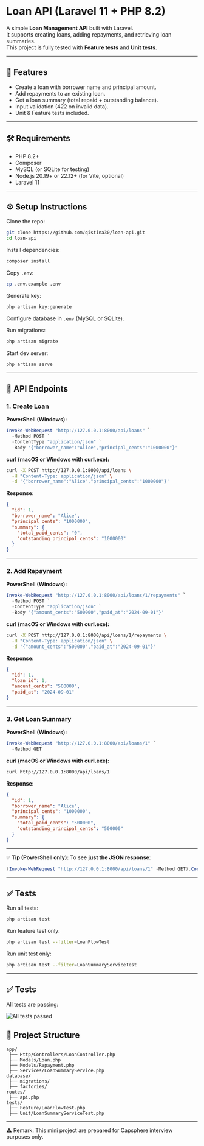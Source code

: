 
# Loan API (Laravel 11 + PHP 8.2)

A simple **Loan Management API** built with Laravel.  
It supports creating loans, adding repayments, and retrieving loan summaries.  
This project is fully tested with **Feature tests** and **Unit tests**.

---

## 🚀 Features
- Create a loan with borrower name and principal amount.  
- Add repayments to an existing loan.  
- Get a loan summary (total repaid + outstanding balance).  
- Input validation (422 on invalid data).  
- Unit & Feature tests included.

---

## 🛠️ Requirements
- PHP 8.2+
- Composer
- MySQL (or SQLite for testing)
- Node.js 20.19+ or 22.12+ (for Vite, optional)
- Laravel 11

---

## ⚙️ Setup Instructions

Clone the repo:
```bash
git clone https://github.com/qistina30/loan-api.git
cd loan-api
````

Install dependencies:

```bash
composer install
```

Copy `.env`:

```bash
cp .env.example .env
```

Generate key:

```bash
php artisan key:generate
```

Configure database in `.env` (MySQL or SQLite).

Run migrations:

```bash
php artisan migrate
```

Start dev server:

```bash
php artisan serve
```

---

## 📌 API Endpoints

### 1. Create Loan

**PowerShell (Windows):**

```powershell
Invoke-WebRequest "http://127.0.0.1:8000/api/loans" `
  -Method POST `
  -ContentType "application/json" `
  -Body '{"borrower_name":"Alice","principal_cents":"1000000"}'
```

**curl (macOS or Windows with curl.exe):**

```bash
curl -X POST http://127.0.0.1:8000/api/loans \
  -H "Content-Type: application/json" \
  -d '{"borrower_name":"Alice","principal_cents":"1000000"}'
```

**Response:**

```json
{
  "id": 1,
  "borrower_name": "Alice",
  "principal_cents": "1000000",
  "summary": {
    "total_paid_cents": "0",
    "outstanding_principal_cents": "1000000"
  }
}
```

---

### 2. Add Repayment

**PowerShell (Windows):**

```powershell
Invoke-WebRequest "http://127.0.0.1:8000/api/loans/1/repayments" `
  -Method POST `
  -ContentType "application/json" `
  -Body '{"amount_cents":"500000","paid_at":"2024-09-01"}'
```

**curl (macOS or Windows with curl.exe):**

```bash
curl -X POST http://127.0.0.1:8000/api/loans/1/repayments \
  -H "Content-Type: application/json" \
  -d '{"amount_cents":"500000","paid_at":"2024-09-01"}'
```

**Response:**

```json
{
  "id": 1,
  "loan_id": 1,
  "amount_cents": "500000",
  "paid_at": "2024-09-01"
}
```

---

### 3. Get Loan Summary

**PowerShell (Windows):**

```powershell
Invoke-WebRequest "http://127.0.0.1:8000/api/loans/1" `
  -Method GET
```

**curl (macOS or Windows with curl.exe):**

```bash
curl http://127.0.0.1:8000/api/loans/1
```

**Response:**

```json
{
  "id": 1,
  "borrower_name": "Alice",
  "principal_cents": "1000000",
  "summary": {
    "total_paid_cents": "500000",
    "outstanding_principal_cents": "500000"
  }
}
```

---

💡 **Tip (PowerShell only):** To see **just the JSON response**:

```powershell
(Invoke-WebRequest "http://127.0.0.1:8000/api/loans/1" -Method GET).Content
```

---

## ✅ Tests

Run all tests:

```bash
php artisan test
```

Run feature test only:

```bash
php artisan test --filter=LoanFlowTest
```

Run unit test only:

```bash
php artisan test --filter=LoanSummaryServiceTest
```

---
## ✅ Tests

All tests are passing:

![All tests passed](screenshots/test-passed.png)

## 📂 Project Structure

```
app/
 ├── Http/Controllers/LoanController.php
 ├── Models/Loan.php
 ├── Models/Repayment.php
 ├── Services/LoanSummaryService.php
database/
 ├── migrations/
 ├── factories/
routes/
 ├── api.php
tests/
 ├── Feature/LoanFlowTest.php
 ├── Unit/LoanSummaryServiceTest.php
```

---

⚠️ Remark: This mini project are prepared for Capsphere interview purposes only.




